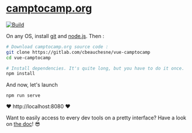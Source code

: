 # [camptocamp.org](https://www.camptocamp.org)

[![Build](https://gitlab.com/cbeauchesne/vue-camptocamp/badges/master/build.svg)](https://gitlab.com/cbeauchesne/vue-camptocamp/pipelines)

On any OS, install [git](https://git-scm.com/) and [node.js](https://nodejs.org/en/). Then :

```bash
# Download camptocamp.org source code :
git clone https://gitlab.com/cbeauchesne/vue-camptocamp
cd vue-camptocamp

# Install dependencies. It's quite long, but you have to do it once.
npm install
```

And now, let's launch
```
npm run serve
```

:heart: http://localhost:8080 :heart:

Want to easily access to every dev tools on a pretty interface? Have a look on [the doc](https://gitlab.com/cbeauchesne/vue-camptocamp/blob/master/docs/development-environment.md)! :sunglasses:
